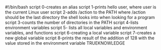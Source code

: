 #!/bin/bash
script 0-creates an alias
script 1-prints hello user, where user is the current Linux user
script 2-adds /action to the PATH where /action should be the last directory the shell looks into when looking for a program
script 3-counts the number of directories in the PATH
script 4-lists environment variables
script 5- lists all local variables and environment variables, and functions
script 6-creating a local variable
script 7-creates a new global variable
script 8-prints the result of the addition of 128 with the value stored in the environment variable TRUEKNOWLEDGE

